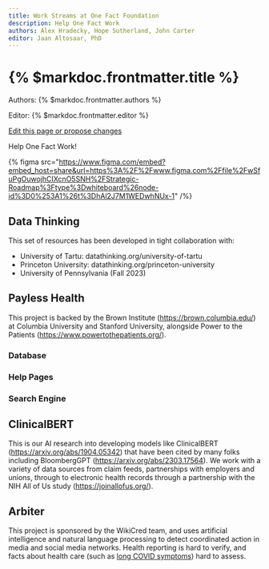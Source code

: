 ```yaml
---
title: Work Streams at One Fact Foundation 
description: Help One Fact Work
authors: Alex Hradecky, Hope Sutherland, John Carter
editor: Jaan Altosaar, PhD
---
```


# {% $markdoc.frontmatter.title %}

Authors: {% $markdoc.frontmatter.authors %}

Editor: {% $markdoc.frontmatter.editor %}

[Edit this page or propose changes](https://github.com/onefact/help.onefact.org/edit/main/pages/once-upon.md)

Help One Fact Work!

{% figma src="https://www.figma.com/embed?embed_host=share&url=https%3A%2F%2Fwww.figma.com%2Ffile%2FwSfuPgOuwojhCIXcnO5SNH%2FStrategic-Roadmap%3Ftype%3Dwhiteboard%26node-id%3D0%253A1%26t%3DhAl2J7M1WEDwhNUx-1" /%}

## Data Thinking

This set of resources has been developed in tight collaboration with:

* University of Tartu: datathinking.org/university-of-tartu
* Princeton University: datathinking.org/princeton-university
* University of Pennsylvania (Fall 2023)

## Payless Health

This project is backed by the Brown Institute (https://brown.columbia.edu/) at Columbia University and Stanford University, alongside Power to the Patients (https://www.powertothepatients.org/).

### Database 

### Help Pages

### Search Engine

## ClinicalBERT

This is our AI research into developing models like ClinicalBERT (https://arxiv.org/abs/1904.05342) that have been cited by many folks including BloombergGPT (https://arxiv.org/abs/2303.17564). We work with a variety of data sources from claim feeds, partnerships with employers and unions, through to electronic health records through a partnership with the NIH All of Us study (https://joinallofus.org/).

## Arbiter

This project is sponsored by the WikiCred team, and uses artificial intelligence and natural language processing to detect coordinated action in media and social media networks. Health reporting is hard to verify, and facts about health care (such as [long COVID symptoms](https://www.uptodate.com/contents/covid-19-evaluation-and-management-of-adults-with-persistent-symptoms-following-acute-illness-long-covid)) hard to assess. 
